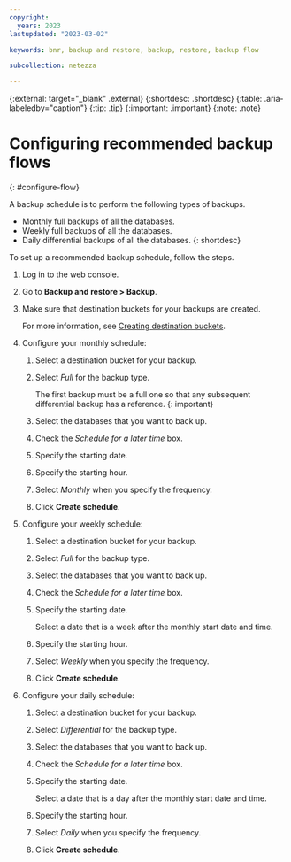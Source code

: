 ```yaml
---
copyright:
  years: 2023
lastupdated: "2023-03-02"

keywords: bnr, backup and restore, backup, restore, backup flow

subcollection: netezza

---
```


{:external: target="_blank" .external}
{:shortdesc: .shortdesc}
{:table: .aria-labeledby="caption"}
{:tip: .tip}
{:important: .important}
{:note: .note}

# Configuring recommended backup flows
{: #configure-flow}

A backup schedule is to perform the following types of backups.

- Monthly full backups of all the databases.
- Weekly full backups of all the databases.
- Daily differential backups of all the databases.
{: shortdesc}

To set up a recommended backup schedule, follow the steps.

1. Log in to the web console.
1. Go to **Backup and restore > Backup**.
1. Make sure that destination buckets for your backups are created.

   For more information, see [Creating destination buckets](/docs/netezza?topic=netezza-bnr-overview#create-destinations).  

1. Configure your monthly schedule:

   1. Select a destination bucket for your backup.
   1. Select *Full* for the backup type.

      The first backup must be a full one so that any subsequent differential backup has a reference.
      {: important}

   1. Select the databases that you want to back up.
   1. Check the *Schedule for a later time* box.
   1. Specify the starting date.
   1. Specify the starting hour.
   1. Select *Monthly* when you specify the frequency.
   1. Click **Create schedule**.

1. Configure your weekly schedule:

   1. Select a destination bucket for your backup.
   1. Select *Full* for the backup type.
   1. Select the databases that you want to back up.
   1. Check the *Schedule for a later time* box.
   1. Specify the starting date.

      Select a date that is a week after the monthly start date and time.

   1. Specify the starting hour.
   1. Select *Weekly* when you specify the frequency.
   1. Click **Create schedule**.

1. Configure your daily schedule:

   1. Select a destination bucket for your backup.
   1. Select *Differential* for the backup type.
   1. Select the databases that you want to back up.
   1. Check the *Schedule for a later time* box.
   1. Specify the starting date.

      Select a date that is a day after the monthly start date and time.

   1. Specify the starting hour.
   1. Select *Daily* when you specify the frequency.
   1. Click **Create schedule**.
